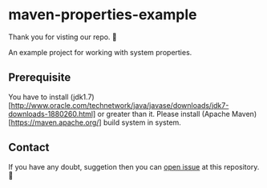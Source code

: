 # maven-properties-example

Thank you for visting our repo. :clap:

An example project for working with system properties.

## Prerequisite
 
   You have to install (jdk1.7)[http://www.oracle.com/technetwork/java/javase/downloads/jdk7-downloads-1880260.html] or greater than it. Please install (Apache Maven)[https://maven.apache.org/] build system in system.

## Contact

If you have any doubt, suggetion then you can [open issue](https://guides.github.com/features/issues/) at this repository. :wave:
